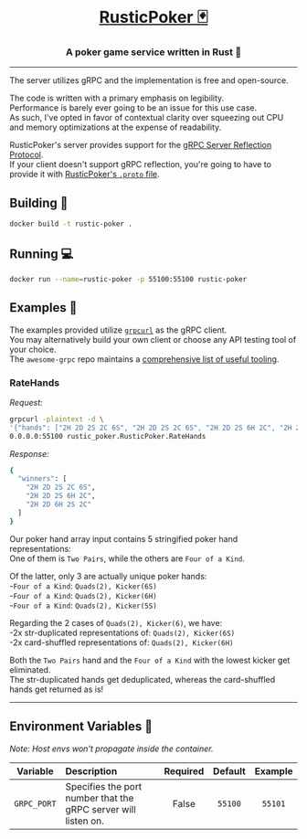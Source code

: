 <div align="center">
<br>
<a href="https://github.com/kon14/RusticPoker" target="_blank">
    <h1>RusticPoker 🃏</h1>
</a>
<h3>A poker game service written in Rust 🦀</h3>
</div>

<hr />

The server utilizes gRPC and the implementation is free and open-source.

The code is written with a primary emphasis on legibility.<br />
Performance is barely ever going to be an issue for this use case.<br />
As such, I've opted in favor of contextual clarity over squeezing out CPU and memory optimizations at the expense of readability.

RusticPoker's server provides support for the [gRPC Server Reflection Protocol](https://github.com/grpc/grpc/blob/master/doc/server-reflection.md).<br />
If your client doesn't support gRPC reflection, you're going to have to provide it with [RusticPoker's `.proto` file](https://github.com/kon14/RusticPoker/blob/main/src/proto/rustic_poker.proto).

## Building 🔨 <a name="building"></a>

``` bash
docker build -t rustic-poker .
```

## Running 💻 <a name="running"></a>

``` bash
docker run --name=rustic-poker -p 55100:55100 rustic-poker
```

## Examples 🧪 <a name="examples"></a>

The examples provided utilize [`grpcurl`](https://github.com/fullstorydev/grpcurl) as the gRPC client.<br />
You may alternatively build your own client or choose any API testing tool of your choice.<br />
The `awesome-grpc` repo maintains a [comprehensive list of useful tooling](https://github.com/grpc-ecosystem/awesome-grpc#tools).

### RateHands <a name="examples-rate-hands"></a>

_Request:_
``` bash
grpcurl -plaintext -d \
'{"hands": ["2H 2D 2S 2C 6S", "2H 2D 2S 2C 6S", "2H 2D 2S 6H 2C", "2H 2D 2S 2C 5S", "AH AD 3S 3H 6C", "2H 2D 6H 2S 2C"]}' \
0.0.0.0:55100 rustic_poker.RusticPoker.RateHands
```

_Response:_
``` bash
{
  "winners": [
    "2H 2D 2S 2C 6S",
    "2H 2D 2S 6H 2C",
    "2H 2D 6H 2S 2C"
  ]
}
```

Our poker hand array input contains 5 stringified poker hand representations:<br />
One of them is `Two Pairs`, while the others are `Four of a Kind`.<br />

Of the latter, only 3 are actually unique poker hands:<br />
-`Four of a Kind`: `Quads(2), Kicker(6S)`<br />
-`Four of a Kind`: `Quads(2), Kicker(6H)`<br />
-`Four of a Kind`: `Quads(2), Kicker(5S)`<br />

Regarding the 2 cases of `Quads(2), Kicker(6)`, we have:<br />
-2x str-duplicated representations of: `Quads(2), Kicker(6S)`<br />
-2x card-shuffled representations of: `Quads(2), Kicker(6H)`<br />

Both the `Two Pairs` hand and the `Four of a Kind` with the lowest kicker get eliminated.<br />
The str-duplicated hands get deduplicated, whereas the card-shuffled hands get returned as is!<br />

---

## Environment Variables 📃 <a name="env-vars"></a>

_Note: Host envs won't propagate inside the container._

|  Variable   | Description                                                    | Required | Default | Example |
|:-----------:|:---------------------------------------------------------------|:--------:|:-------:|:-------:|
| `GRPC_PORT` | Specifies the port number that the gRPC server will listen on. |  False   | `55100` | `55101` |
